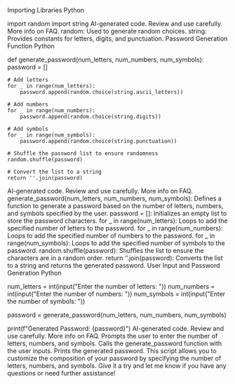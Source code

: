 Importing Libraries
Python

import random
import string
AI-generated code. Review and use carefully. More info on FAQ.
random: Used to generate random choices.
string: Provides constants for letters, digits, and punctuation.
Password Generation Function
Python

def generate_password(num_letters, num_numbers, num_symbols):
    password = []

    # Add letters
    for _ in range(num_letters):
        password.append(random.choice(string.ascii_letters))

    # Add numbers
    for _ in range(num_numbers):
        password.append(random.choice(string.digits))

    # Add symbols
    for _ in range(num_symbols):
        password.append(random.choice(string.punctuation))

    # Shuffle the password list to ensure randomness
    random.shuffle(password)

    # Convert the list to a string
    return ''.join(password)
AI-generated code. Review and use carefully. More info on FAQ.
generate_password(num_letters, num_numbers, num_symbols): Defines a function to generate a password based on the number of letters, numbers, and symbols specified by the user.
password = []: Initializes an empty list to store the password characters.
for _ in range(num_letters): Loops to add the specified number of letters to the password.
for _ in range(num_numbers): Loops to add the specified number of numbers to the password.
for _ in range(num_symbols): Loops to add the specified number of symbols to the password.
random.shuffle(password): Shuffles the list to ensure the characters are in a random order.
return ‘’.join(password): Converts the list to a string and returns the generated password.
User Input and Password Generation
Python

num_letters = int(input("Enter the number of letters: "))
num_numbers = int(input("Enter the number of numbers: "))
num_symbols = int(input("Enter the number of symbols: "))

password = generate_password(num_letters, num_numbers, num_symbols)

print(f"Generated Password: {password}")
AI-generated code. Review and use carefully. More info on FAQ.
Prompts the user to enter the number of letters, numbers, and symbols.
Calls the generate_password function with the user inputs.
Prints the generated password.
This script allows you to customize the composition of your password by specifying the number of letters, numbers, and symbols. Give it a try and let me know if you have any questions or need further assistance!
